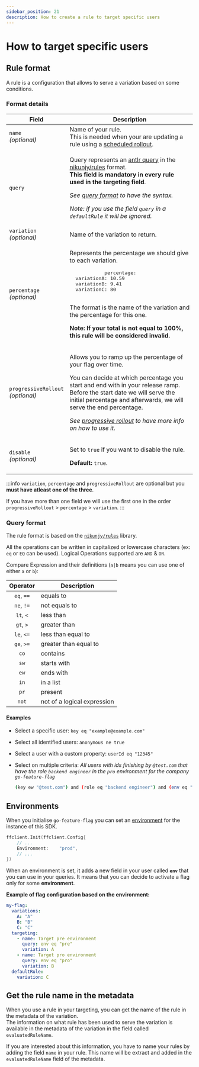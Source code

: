 ```yaml
---
sidebar_position: 21
description: How to create a rule to target specific users
---
```


# How to target specific users

## Rule format

A rule is a configuration that allows to serve a variation based on some conditions.

### Format details

<table>
  <thead>
    <tr>
      <th width="20%">Field</th>
      <th>Description</th>
    </tr>
  </thead>
  <tbody>
    <tr>
      <td><code>name</code><br/><i>(optional)</i></td>
      <td>Name of your rule.<br/>This is needed when your are updating a rule using a <a href="./rollout/scheduled">scheduled rollout</a>.</td>
    </tr>
    <tr>
      <td><code>query</code></td>
      <td>
        <p>
          Query represents an <u>antlr query</u> in the <u>nikunjy/rules</u> format.
          <br/><b>This field is mandatory in every rule used in the targeting field</b>.
        </p>
        <p><i>See <a href="#query-format">query format</a> to have the syntax.</i></p>
        <p><i>Note: if you use the field <code>query</code> in a <code>defaultRule</code> it will be ignored.</i></p>
      </td>
    </tr>
    <tr>
      <td><code>variation</code><br/><i>(optional)</i></td>
      <td>Name of the variation to return.</td>
    </tr>
    <tr>
      <td><code>percentage</code><br/><i>(optional)</i></td>
      <td>
        <p>Represents the percentage we should give to each variation.</p>
          <pre>
            percentage:<br/>  variationA: 10.59<br/>  variationB: 9.41<br/>  variationC: 80
          </pre>
        <p>The format is the name of the variation and the percentage for this one.</p>
        <p><b>Note: If your total is not equal to 100%, this rule will be considered invalid.</b></p>
      </td>
    </tr>
    <tr>
      <td><code>progressiveRollout</code><br/><i>(optional)</i></td>
      <td>
        <p>
          Allows you to ramp up the percentage of your flag over time.
        </p>
        <p>
          You can decide at which percentage you start and end with in your release ramp.
          Before the start date we will serve the initial percentage and afterwards, we will serve the end percentage.
        </p>
        <p><i>See <a href="./rollout/progressive">progressive rollout</a> to have more info on how to use it.</i></p>
      </td>
    </tr>
    <tr>
      <td><code>disable</code><br/><i>(optional)</i></td>
      <td>
        <p>Set to <code>true</code> if you want to disable the rule.</p>
        <p><b>Default:</b> <code>true</code>.</p>
      </td>
    </tr>
  </tbody>
</table>


:::info
`variation`, `percentage` and `progressiveRollout` are optional but you **must have atleast one of the three**.

If you have more than one field we will use the first one in the order
`progressiveRollout` > `percentage` > `variation`.
:::

### Query format

The rule format is based on the [`nikunjy/rules`](https://github.com/nikunjy/rules) library.

All the operations can be written in capitalized or lowercase characters (ex: `eq` or `EQ` can be used).
Logical Operations supported are `AND` & `OR`.

Compare Expression and their definitions (`a|b` means you can use one of either `a` or `b`):

|  Operator  | Description                 |
|:----------:|-----------------------------|
| `eq`, `==` | equals to                   |
| `ne`, `!=` | not equals to               |
| `lt`, `<`  | less than                   |
| `gt`, `>`  | greater than                |
| `le`, `<=` | less than equal to          |
| `ge`, `>=` | greater than equal to       |
|    `co`    | contains                    |
|    `sw`    | starts with                 |
|    `ew`    | ends with                   |
|    `in`    | in a list                   |
|    `pr`    | present                     |
|   `not`    | not of a logical expression |

#### Examples

- Select a specific user: `key eq "example@example.com"`
- Select all identified users: `anonymous ne true`
- Select a user with a custom property: `userId eq "12345"`
- Select on multiple criteria:
  *All users with ids finishing by `@test.com` that have the role `backend engineer` in the `pro` environment for the
  company `go-feature-flag`*

  ```bash
  (key ew "@test.com") and (role eq "backend engineer") and (env eq "pro") and (company eq "go-feature-flag")
  ```

## Environments

When you initialise `go-feature-flag` you can set an [environment](../go_module/configuration/#option_environment) for the instance of this SDK.

```go linenums="1"
ffclient.Init(ffclient.Config{
    // ...
    Environment:    "prod",
    // ...
})
```

When an environment is set, it adds a new field in your user called **`env`** that you can use in your queries.
It means that you can decide to activate a flag only for some **environment**.

**Example of flag configuration based on the environment:**

```yaml
my-flag:
  variations:
    A: "A"
    B: "B"
    C: "C"
  targeting:
    - name: Target pre environment
      query: env eq "pre"
      variation: A
    - name: Target pro environment
      query: env eq "pro"
      variation: B
  defaultRule:
    variation: C
```

## Get the rule name in the metadata

When you use a rule in your targeting, you can get the name of the rule in the metadata of the variation.  
The information on what rule has been used to serve the variation is available in the metadata of the variation in the field called `evaluatedRuleName`.

If you are interested about this information, you have to name your rules by adding the field `name` in your rule. This name will be extract and added in the `evaluatedRuleName` field of the metadata.
